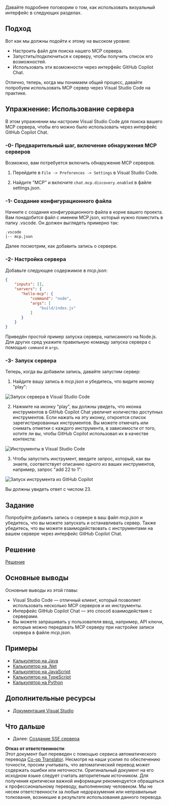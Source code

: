 <!--
CO_OP_TRANSLATOR_METADATA:
{
  "original_hash": "222e01c3002a33355806d60d558d9429",
  "translation_date": "2025-07-14T09:27:25+00:00",
  "source_file": "03-GettingStarted/04-vscode/README.md",
  "language_code": "ru"
}
-->
Давайте подробнее поговорим о том, как использовать визуальный интерфейс в следующих разделах.

## Подход

Вот как мы должны подойти к этому на высоком уровне:

- Настроить файл для поиска нашего MCP сервера.
- Запустить/подключиться к серверу, чтобы получить список его возможностей.
- Использовать эти возможности через интерфейс GitHub Copilot Chat.

Отлично, теперь, когда мы понимаем общий процесс, давайте попробуем использовать MCP сервер через Visual Studio Code на практике.

## Упражнение: Использование сервера

В этом упражнении мы настроим Visual Studio Code для поиска вашего MCP сервера, чтобы его можно было использовать через интерфейс GitHub Copilot Chat.

### -0- Предварительный шаг, включение обнаружения MCP серверов

Возможно, вам потребуется включить обнаружение MCP серверов.

1. Перейдите в `File -> Preferences -> Settings` в Visual Studio Code.

2. Найдите "MCP" и включите `chat.mcp.discovery.enabled` в файле settings.json.

### -1- Создание конфигурационного файла

Начните с создания конфигурационного файла в корне вашего проекта. Вам понадобится файл с именем MCP.json, который нужно поместить в папку .vscode. Он должен выглядеть примерно так:

```text
.vscode
|-- mcp.json
```

Далее посмотрим, как добавить запись о сервере.

### -2- Настройка сервера

Добавьте следующее содержимое в *mcp.json*:

```json
{
    "inputs": [],
    "servers": {
       "hello-mcp": {
           "command": "node",
           "args": [
               "build/index.js"
           ]
       }
    }
}
```

Приведён простой пример запуска сервера, написанного на Node.js. Для других сред укажите правильную команду запуска сервера с помощью `command` и `args`.

### -3- Запуск сервера

Теперь, когда вы добавили запись, давайте запустим сервер:

1. Найдите вашу запись в *mcp.json* и убедитесь, что видите иконку "play":

  ![Запуск сервера в Visual Studio Code](../../../../translated_images/vscode-start-server.8e3c986612e3555de47e5b1e37b2f3020457eeb6a206568570fd74a17e3796ad.ru.png)  

2. Нажмите на иконку "play", вы должны увидеть, что иконка инструментов в GitHub Copilot Chat увеличит количество доступных инструментов. Если нажать на эту иконку, откроется список зарегистрированных инструментов. Вы можете отмечать или снимать отметки с каждого инструмента, в зависимости от того, хотите ли вы, чтобы GitHub Copilot использовал их в качестве контекста:

  ![Инструменты в Visual Studio Code](../../../../translated_images/vscode-tool.0b3bbea2fb7d8c26ddf573cad15ef654e55302a323267d8ee6bd742fe7df7fed.ru.png)

3. Чтобы запустить инструмент, введите запрос, который, как вы знаете, соответствует описанию одного из ваших инструментов, например, запрос "add 22 to 1":

  ![Запуск инструмента из GitHub Copilot](../../../../translated_images/vscode-agent.d5a0e0b897331060518fe3f13907677ef52b879db98c64d68a38338608f3751e.ru.png)

  Вы должны увидеть ответ с числом 23.

## Задание

Попробуйте добавить запись о сервере в ваш файл *mcp.json* и убедитесь, что вы можете запускать и останавливать сервер. Также убедитесь, что вы можете взаимодействовать с инструментами на вашем сервере через интерфейс GitHub Copilot Chat.

## Решение

[Решение](./solution/README.md)

## Основные выводы

Основные выводы из этой главы:

- Visual Studio Code — отличный клиент, который позволяет использовать несколько MCP серверов и их инструменты.
- Интерфейс GitHub Copilot Chat — это способ взаимодействия с серверами.
- Вы можете запрашивать у пользователя ввод, например, API ключи, которые можно передавать MCP серверу при настройке записи сервера в файле *mcp.json*.

## Примеры

- [Калькулятор на Java](../samples/java/calculator/README.md)
- [Калькулятор на .Net](../../../../03-GettingStarted/samples/csharp)
- [Калькулятор на JavaScript](../samples/javascript/README.md)
- [Калькулятор на TypeScript](../samples/typescript/README.md)
- [Калькулятор на Python](../../../../03-GettingStarted/samples/python)

## Дополнительные ресурсы

- [Документация Visual Studio](https://code.visualstudio.com/docs/copilot/chat/mcp-servers)

## Что дальше

- Далее: [Создание SSE сервера](../05-sse-server/README.md)

**Отказ от ответственности**:  
Этот документ был переведен с помощью сервиса автоматического перевода [Co-op Translator](https://github.com/Azure/co-op-translator). Несмотря на наши усилия по обеспечению точности, просим учитывать, что автоматический перевод может содержать ошибки или неточности. Оригинальный документ на его исходном языке следует считать авторитетным источником. Для получения критически важной информации рекомендуется обращаться к профессиональному переводу, выполненному человеком. Мы не несем ответственности за любые недоразумения или неправильные толкования, возникшие в результате использования данного перевода.